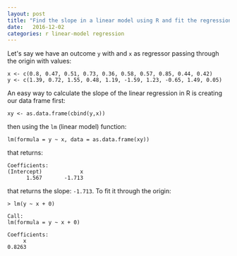 ```yaml
---
layout: post
title: "Find the slope in a linear model using R and fit the regression through the origin"
date:   2016-12-02
categories: r linear-model regression
---
```

Let's say we have an outcome `y` with and `x` as regressor passing through the origin with values:

```{r}
x <- c(0.8, 0.47, 0.51, 0.73, 0.36, 0.58, 0.57, 0.85, 0.44, 0.42)
y <- c(1.39, 0.72, 1.55, 0.48, 1.19, -1.59, 1.23, -0.65, 1.49, 0.05)
```

An easy way to calculate the slope of the linear regression in R is creating our data frame first:

```{r}
xy <- as.data.frame(cbind(y,x))
```

then using the `lm` (linear model) function:

```{r}
lm(formula = y ~ x, data = as.data.frame(xy))
```

that returns:

```{r}
Coefficients:
(Intercept)            x  
      1.567       -1.713
```

that returns the slope: `-1.713`.
To fit it through the origin:

```{r}
> lm(y ~ x + 0)

Call:
lm(formula = y ~ x + 0)

Coefficients:
     x  
0.8263  

```
